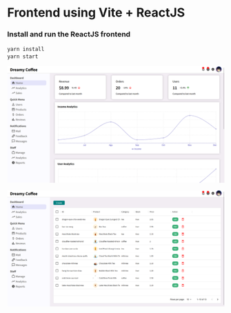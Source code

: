 # Frontend using Vite + ReactJS


### Install and run the ReactJS frontend
```javascript
yarn install
yarn start
```

![alt text](/media/1.png)

![alt text](/media/2.png)